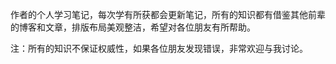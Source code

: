 作者的个人学习笔记，每次学有所获都会更新笔记，所有的知识都有借鉴其他前辈的博客和文章，排版布局美观整洁，希望对各位朋友有所帮助。

注：所有的知识不保证权威性，如果各位朋友发现错误，非常欢迎与我讨论。

